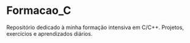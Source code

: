 # Formacao_C
Repositório dedicado à minha formação intensiva em C/C++. Projetos, exercícios e aprendizados diários.
